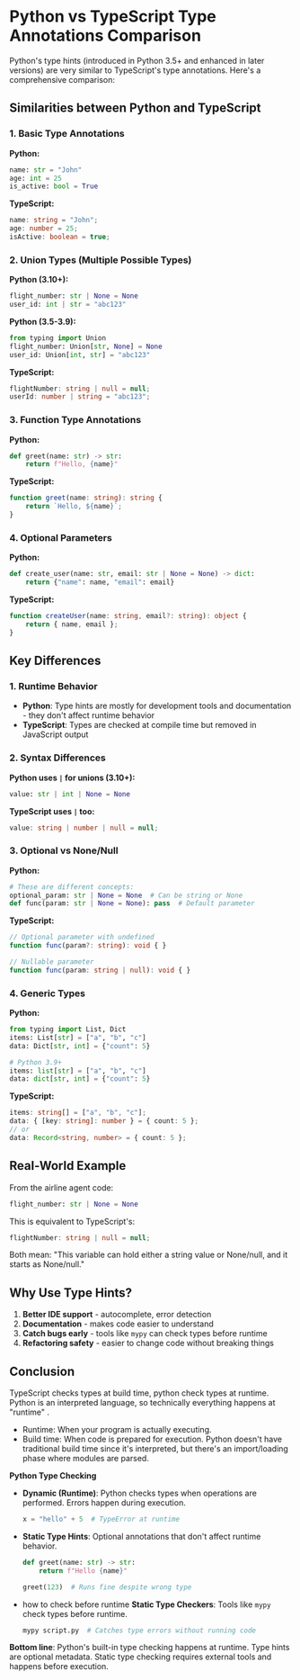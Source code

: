 # Python vs TypeScript Type Annotations Comparison

Python's type hints (introduced in Python 3.5+ and enhanced in later versions) are very similar to TypeScript's type annotations. Here's a comprehensive comparison:

## **Similarities between Python and TypeScript**

### 1. **Basic Type Annotations**

**Python:**

```python
name: str = "John"
age: int = 25
is_active: bool = True
```

**TypeScript:**

```typescript
name: string = "John";
age: number = 25;
isActive: boolean = true;
```

### 2. **Union Types (Multiple Possible Types)**

**Python (3.10+):**

```python
flight_number: str | None = None
user_id: int | str = "abc123"
```

**Python (3.5-3.9):**

```python
from typing import Union
flight_number: Union[str, None] = None
user_id: Union[int, str] = "abc123"
```

**TypeScript:**

```typescript
flightNumber: string | null = null;
userId: number | string = "abc123";
```

### 3. **Function Type Annotations**

**Python:**

```python
def greet(name: str) -> str:
    return f"Hello, {name}"
```

**TypeScript:**

```typescript
function greet(name: string): string {
    return `Hello, ${name}`;
}
```

### 4. **Optional Parameters**

**Python:**

```python
def create_user(name: str, email: str | None = None) -> dict:
    return {"name": name, "email": email}
```

**TypeScript:**

```typescript
function createUser(name: string, email?: string): object {
    return { name, email };
}
```

## **Key Differences**

### 1. **Runtime Behavior**

- **Python**: Type hints are mostly for development tools and documentation - they don't affect runtime behavior
- **TypeScript**: Types are checked at compile time but removed in JavaScript output

### 2. **Syntax Differences**

**Python uses `|` for unions (3.10+):**

```python
value: str | int | None = None
```

**TypeScript uses `|` too:**

```typescript
value: string | number | null = null;
```

### 3. **Optional vs None/Null**

**Python:**

```python
# These are different concepts:
optional_param: str | None = None  # Can be string or None
def func(param: str | None = None): pass  # Default parameter
```

**TypeScript:**

```typescript
// Optional parameter with undefined
function func(param?: string): void { }

// Nullable parameter
function func(param: string | null): void { }
```

### 4. **Generic Types**

**Python:**

```python
from typing import List, Dict
items: List[str] = ["a", "b", "c"]
data: Dict[str, int] = {"count": 5}

# Python 3.9+
items: list[str] = ["a", "b", "c"]
data: dict[str, int] = {"count": 5}
```

**TypeScript:**

```typescript
items: string[] = ["a", "b", "c"];
data: { [key: string]: number } = { count: 5 };
// or
data: Record<string, number> = { count: 5 };
```

## **Real-World Example**

From the airline agent code:

```python
flight_number: str | None = None
```

This is equivalent to TypeScript's:

```typescript
flightNumber: string | null = null;
```

Both mean: "This variable can hold either a string value or None/null, and it starts as None/null."

## **Why Use Type Hints?**

1. **Better IDE support** - autocomplete, error detection
2. **Documentation** - makes code easier to understand
3. **Catch bugs early** - tools like `mypy` can check types before runtime
4. **Refactoring safety** - easier to change code without breaking things

## **Conclusion**

TypeScript checks types at build time, python check types at runtime.
 Python is an interpreted language, so technically everything happens at "runtime" .

- Runtime: When your program is actually executing.
- Build time: When code is prepared for execution. Python doesn't have traditional build time since it's interpreted, but there's an import/loading phase where modules are parsed.

**Python Type Checking**

- **Dynamic (Runtime)**: Python checks types when operations are performed. Errors happen during execution.

    ```python
    x = "hello" + 5  # TypeError at runtime
    ```

- **Static Type Hints**: Optional annotations that don't affect runtime behavior.

    ```python
    def greet(name: str) -> str:
        return f"Hello {name}"

    greet(123)  # Runs fine despite wrong type
    ```

- how to check before runtime
    **Static Type Checkers**: Tools like `mypy` check types before runtime.

    ```bash
    mypy script.py  # Catches type errors without running code
    ```

**Bottom line**: Python's built-in type checking happens at runtime. Type hints are optional metadata. Static type checking requires external tools and happens before execution.
